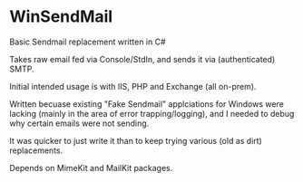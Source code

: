 # WinSendMail
Basic Sendmail replacement written in C#

Takes raw email fed via Console/StdIn, and sends it via (authenticated) SMTP.

Initial intended usage is with IIS, PHP and Exchange (all on-prem).

Written becuase existing "Fake Sendmail" applciations for Windows were lacking (mainly in the area of error trapping/logging), and I needed to debug why certain emails were not sending.

It was quicker to just write it than to keep trying various (old as dirt) replacements.

Depends on MimeKit and MailKit packages.
